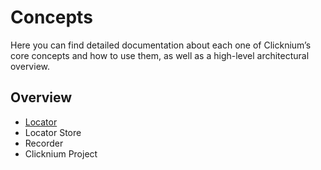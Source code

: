 # Concepts
Here you can find detailed documentation about each one of Clicknium’s core concepts and how to use them, as well as a high-level architectural overview.

## Overview
- [Locator](./locator.md) 
- Locator Store
- Recorder
- Clicknium Project
